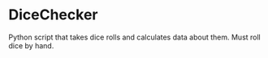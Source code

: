 # DiceChecker
Python script that takes dice rolls and calculates data about them. Must roll dice by hand.
